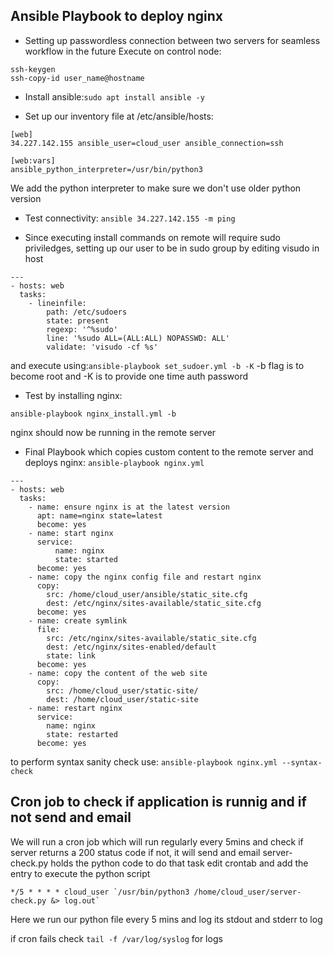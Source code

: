 ## Ansible Playbook to deploy nginx

* Setting up passwordless connection between two servers for seamless workflow in the future
Execute on control node:
```
ssh-keygen
ssh-copy-id user_name@hostname
```
* Install ansible:```sudo apt install ansible -y```

* Set up our inventory file at /etc/ansible/hosts:
```
[web]
34.227.142.155 ansible_user=cloud_user ansible_connection=ssh

[web:vars]
ansible_python_interpreter=/usr/bin/python3
```
We add the python interpreter to make sure we don't use older python version

* Test connectivity: ```ansible 34.227.142.155 -m ping```

* Since executing install commands on remote will require sudo priviledges, setting up our user to be in sudo group by editing visudo in host
```
---
- hosts: web
  tasks:
    - lineinfile:
        path: /etc/sudoers
        state: present
        regexp: '^%sudo'
        line: '%sudo ALL=(ALL:ALL) NOPASSWD: ALL'
        validate: 'visudo -cf %s'
```
and execute using:```ansible-playbook set_sudoer.yml -b -K```
-b flag is to become root
and -K is to provide one time auth password

* Test by installing nginx:
```
ansible-playbook nginx_install.yml -b
```
nginx should now be running in the remote server

* Final Playbook which copies custom content to the remote server and deploys nginx: ```ansible-playbook nginx.yml```
```
---
- hosts: web
  tasks:
    - name: ensure nginx is at the latest version
      apt: name=nginx state=latest
      become: yes
    - name: start nginx
      service:
          name: nginx
          state: started
      become: yes
    - name: copy the nginx config file and restart nginx
      copy:
        src: /home/cloud_user/ansible/static_site.cfg
        dest: /etc/nginx/sites-available/static_site.cfg
      become: yes
    - name: create symlink
      file:
        src: /etc/nginx/sites-available/static_site.cfg
        dest: /etc/nginx/sites-enabled/default
        state: link
      become: yes
    - name: copy the content of the web site
      copy:
        src: /home/cloud_user/static-site/
        dest: /home/cloud_user/static-site
    - name: restart nginx
      service:
        name: nginx
        state: restarted
      become: yes
```
to perform syntax sanity check use: ```ansible-playbook nginx.yml --syntax-check```

## Cron job to check if application is runnig and if not send and email

We will run a cron job which will run regularly every 5mins and check if server returns a 200 status code if not, it will send and email
server-check.py holds the python code to do that task
edit crontab and add the entry to execute the python script
```
*/5 * * * * cloud_user `/usr/bin/python3 /home/cloud_user/server-check.py &> log.out`
```
Here we run our python file every 5 mins and log its stdout and stderr to log

if cron fails check ```tail -f /var/log/syslog``` for logs
